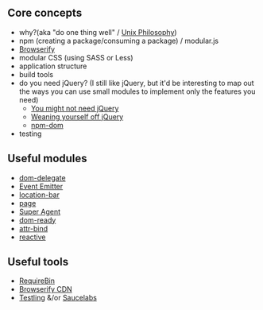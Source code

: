 ## Core concepts

- why?(aka "do one thing well" / [Unix Philosophy](http://en.wikipedia.org/wiki/Unix_philosophy))
- npm (creating a package/consuming a package) / modular.js
- [Browserify](http://browserify.org/)
- modular CSS (using SASS or Less)
- application structure
- build tools
- do you need jQuery? (I still like jQuery, but it'd be interesting to map out the ways you can use small modules to implement only the features you need)
    - [You might not need jQuery](http://youmightnotneedjquery.com/)
    - [Weaning yourself off jQuery](http://substack.net/weaning_yourself_off_jquery)
    - [npm-dom](https://github.com/npm-dom)
- testing

## Useful modules

- [dom-delegate](https://www.npmjs.org/package/dom-delegate)
- [Event Emitter](http://nodejs.org/api/events.html)
- [location-bar](https://www.npmjs.org/package/location-bar)
- [page](https://www.npmjs.org/package/page)
- [Super Agent](https://www.npmjs.org/package/superagent)
- [dom-ready](https://www.npmjs.org/package/domready)
- [attr-bind](https://www.npmjs.org/package/attr-bind)
- [reactive](https://www.npmjs.org/package/reactive)

## Useful tools

- [RequireBin](http://requirebin.com/)
- [Browserify CDN](http://wzrd.in/)
- [Testling](https://ci.testling.com/) &/or [Saucelabs](https://saucelabs.com/)
